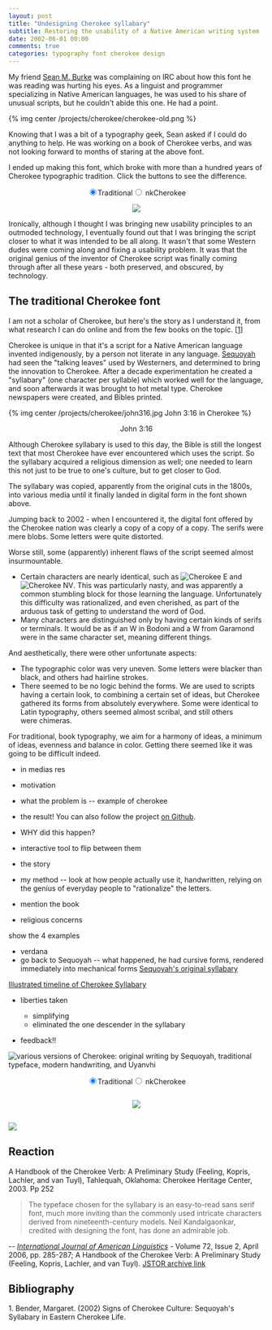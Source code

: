 ```yaml
---
layout: post
title: "Undesigning Cherokee syllabary"
subtitle: Restoring the usability of a Native American writing system
date: 2002-06-01 00:00
comments: true
categories: typography font cherokee design
---
```

My friend [Sean M. Burke](http://interglacial.com/) was complaining on IRC about how this font he was reading was hurting his eyes. 
As a linguist and programmer specializing in Native American languages, he was used to his share of unusual scripts, but he couldn't
abide this one. He had a point.

{% img center /projects/cherokee/cherokee-old.png %} 

Knowing that I was a bit of a typography geek, Sean asked if I could do anything to help. He was working on a book of Cherokee verbs, 
and was not looking forward to months of staring at the above font. 

I ended up making this font, which broke with more than a hundred years of Cherokee typographic tradition. Click the buttons to see the difference.

<form class="btn-group" id="sample-form" style="text-align: center;">
  <input type="radio" name="sample" value="traditional" id="traditional-sample" checked="checked" /><label class="btn" for="traditional-sample">Traditional</label><input type="radio" name="sample" value="new" id="new-sample" /><label class="btn" for="new-sample"> nkCherokee</label>
</form>
<p style="text-align: center;">
  <img id="sample" src="/projects/cherokee/traditional-sample.png">
</p>
<script type="text/javascript">
  function bindImgLoader(imgId, name) {
    var $img = $('#' + imgId);
    if ($img[0])
    var optionName = name + '-' + imgId;
    var src = '/projects/cherokee/' + optionName + '.png';
    $('#' + optionName).click( function() {
      $img.attr('src', src);
    });
  }
  function makeImgToggle(imgId) {
    bindImgLoader(imgId, 'traditional');
    bindImgLoader(imgId, 'new');
  }
  makeImgToggle('sample');
</script>

Ironically, although I thought I was bringing new usability principles to an outmoded technology, I eventually
found out that I was bringing the script closer to what it was intended to be all along. It wasn't that some
Western dudes were coming along and fixing a usability problem. It was that the original genius of the inventor
of Cherokee script was finally coming through after all these years - both preserved, and obscured, by technology.

<!-- more -->


## The traditional Cherokee font

I am not a scholar of Cherokee, but here's the story as I understand it, from what research I can do online and from the
few books on the topic. \[[1](#fn-1)\]

Cherokee is unique in that it's a script for a Native American language invented indigenously, by a person not literate
in any language. [Sequoyah](http://en.wikipedia.org/wiki/Sequoyah) had seen the "talking leaves" used by Westerners, and
determined to bring the innovation to Cherokee. After a decade experimentation he created a "syllabary" (one character 
per syllable) which worked well for the language, and soon afterwards it was brought to hot metal type. Cherokee newspapers
were created, and Bibles printed.

{% img center /projects/cherokee/john316.jpg John 3:16 in Cherokee %}
<p style="text-align:center">John 3:16</p>

Although Cherokee syllabary is used to this day, the Bible is still the longest text that most Cherokee have ever encountered
which uses the script. So the syllabary acquired a religious dimension as well; one needed to learn this not just to be 
true to one's culture, but to get closer to God.

The syllabary was copied, apparently from the original cuts in the 1800s, into various media until it finally landed in 
digital form in the font shown above.

Jumping back to 2002 - when I encountered it, the digital font offered by the Cherokee nation was clearly a copy of a copy of a copy.
The serifs were mere blobs. Some letters were quite distorted. 

Worse still, some (apparently) inherent flaws of the script seemed almost insurmountable.

- Certain characters are nearly identical, such as ![Cherokee E](/projects/cherokee/e.png) and ![Cherokee NV](/projects/cherokee/nv.png). 
  This was particularly nasty, and was apparently a common stumbling block for
  those learning the language. Unfortunately this difficulty was rationalized, and even cherished, as part of the arduous 
  task of getting to understand the word of God.
- Many characters are distinguished only by having certain kinds of serifs or terminals. It would be as if an W in Bodoni and a W from 
  Garamond were in the same character set, meaning different things.

And aesthetically, there were other unfortunate aspects:

- The typographic color was very uneven. Some letters were blacker than black, and others had hairline strokes.
- There seemed to be no logic behind the forms. We are used to scripts having a certain look, to combining a certain set of ideas, but Cherokee 
  gathered its forms from absolutely everywhere. Some were identical to Latin typography, others seemed almost scribal, and still others  
  were chimeras.

For traditional, book typography, we aim for a harmony of ideas, a minimum of ideas, evenness and balance in color. Getting there seemed like 
it was going to be difficult indeed.


- in medias res
- motivation

- what the problem is -- example of cherokee

- the result!
You can also follow the project [on Github](http://github.com/neilk/nkCherokee).

- WHY did this happen?

- interactive tool to flip between them

- the story

- my method -- look at how people actually use it, handwritten, relying on the genius of everyday people to "rationalize" the letters.
- mention the book 
- religious concerns

show the 4 examples

- verdana
- go back to Sequoyah -- what happened, he had cursive forms, rendered immediately into mechanical forms
[Sequoyah's original syllabary](http://www.intertribal.net/nat/cherokee/webpgcc1/original.htm)

[Illustrated timeline of Cherokee Syllabary](http://web.archive.org/web/20110922010441/http://indiancountrytodaymedianetwork.com/2011/09/exclusive-artist-roy-boneys-special-graphic-feature-on-the-cherokee-language/)


- liberties taken
  - simplifying
  - eliminated the one descender in the syllabary

- feedback!!

![various versions of Cherokee: original writing by Sequoyah, traditional typeface, modern handwriting, and Uyanvhi](/projects/cherokee/process.png)



<form class="btn-group" id="affinity-form" style="text-align: center;">
  <input type="radio" name="affinity" value="traditional" id="traditional-affinity" checked="checked" /><label class="btn" for="traditional-affinity">Traditional</label><input type="radio" name="affinity" value="new" id="new-affinity" /><label class="btn" for="new-affinity"> nkCherokee</label>
</form>
<p style="text-align: center;">
  <img id="affinity" style="padding: 1em;" src="/projects/cherokee/traditional-affinity.png">
</p>

<script type="text/javascript">
  makeImgToggle('affinity');
</script>

![](/projects/cherokee/abosans-vs-nk.png)

## Reaction

A Handbook of the Cherokee Verb: A Preliminary Study (Feeling, Kopris, Lachler, and van Tuyl), Tahlequah, Oklahoma: Cherokee Heritage Center, 2003. Pp 252

> The typeface chosen for the syllabary is an easy-to-read sans serif
> font, much more inviting than the commonly used intricate characters
> derived from nineteenth-century models. Neil Kandalgaonkar, credited
> with designing the font, has done an admirable job.

-- _[International Journal of American Linguistics](http://www.press.uchicago.edu/ucp/journals/journal/ijal.html)_ - Volume 72, Issue 2, April 2006, pp. 285-287; 
A Handbook of the Cherokee Verb: A Preliminary Study (Feeling, Kopris, Lachler, and van Tuyl). [JSTOR archive link](http://www.jstor.org/stable/10.1086/507168)


## Bibliography

<p><a name="#fn1">1.</a> Bender, Margaret. (2002) Signs of Cherokee Culture: Sequoyah's Syllabary in Eastern Cherokee Life.</a></p>
